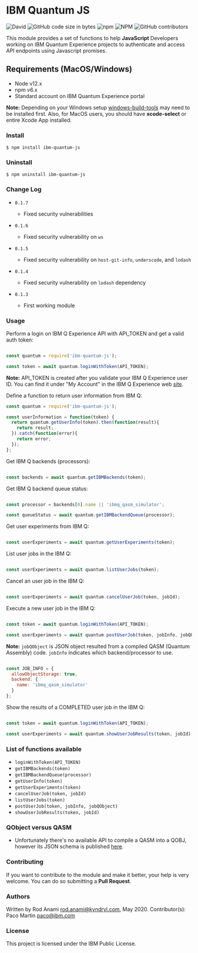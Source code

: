 # IBM Quantum JS
<img alt="David" src="https://img.shields.io/david/rod4n4m1/ibm-quantum-js">
<img alt="GitHub code size in bytes" src="https://img.shields.io/github/languages/code-size/rod4n4m1/ibm-quantum-js">
<img alt="npm" src="https://img.shields.io/npm/dm/ibm-quantum-js">
<img alt="NPM" src="https://img.shields.io/npm/l/ibm-quantum-js">
<img alt="GitHub contributors" src="https://img.shields.io/github/contributors/rod4n4m1/ibm-quantum-js">

This module provides a set of functions to help **JavaScript** Developers working on IBM Quantum Experience projects to authenticate and access API endpoints using Javascript promises.

## Requirements (MacOS/Windows)

* Node v12.x
* npm v6.x
* Standard account on IBM Quantum Experience portal

**Note:** Depending on your Windows setup [windows-build-tools](https://www.npmjs.com/package/windows-build-tools) may need to be installed first. Also, for MacOS users, you should have **xcode-select** or entire Xcode App installed.

### Install

```shell
$ npm install ibm-quantum-js
```

### Uninstall

```shell
$ npm uninstall ibm-quantum-js
```

### Change Log

* `0.1.7`
  * Fixed security vulnerabilities

* `0.1.6`
  * Fixed security vulnerability on `ws`

* `0.1.5`
  * Fixed security vulnerability on `host-git-info`, `underscode`, and `lodash`

* `0.1.4`
  * Fixed security vulnerability on `lodash` dependency

* `0.1.3`
  * First working module


### Usage

Perform a login on IBM Q Experience API with API_TOKEN and get a valid auth token:

```javascript

const quantum = require('ibm-quantum-js');

const token = await quantum.loginWithToken(API_TOKEN);

```

**Note:** API_TOKEN is created after you validate your IBM Q Experience user ID. You can find it under "My Account" in the IBM Q Experience web [site](https://quantum-computing.ibm.com/account).


Define a function to return user information from IBM Q:

```javascript
const quantum = require('ibm-quantum-js');

const userInformation = function(token) {
  return quantum.getUserInfo(token).then(function(result){
    return result;
  }).catch(function(error){
    return error;
  });
};

```

Get IBM Q backends (processors):

```javascript

const backends = await quantum.getIBMBackends(token);

```

Get IBM Q backend queue status:

```javascript

const processor = backends[0].name || 'ibmq_qasm_simulator';

const queueStatus = await quantum.getIBMBackendQueue(processor);

```

Get user experiments from IBM Q:

```javascript

const userExperiments = await quantum.getUserExperiments(token);

```

List user jobs in the IBM Q:

```javascript

const userExperiments = await quantum.listUserJobs(token);

```

Cancel an user job in the IBM Q:

```javascript

const userExperiments = await quantum.cancelUserJob(token, jobId);

```

Execute a new user job in the IBM Q:

```javascript

const token = await quantum.loginWithToken(API_TOKEN);

const userExperiments = await quantum.postUserJob(token, jobInfo, jobQObject);

```
**Note:** `jobQObject` is JSON object resulted from a compiled QASM (Quantum Assembly) code. `jobInfo` indicates which backend/processor to use.</p>

```javascript

const JOB_INFO = {
  allowObjectStorage: true,
  backend: {
    name: 'ibmq_qasm_simulator'
  }
};

```


Show the results of a COMPLETED user job in the IBM Q:

```javascript

const token = await quantum.loginWithToken(API_TOKEN);

const userExperiments = await quantum.showUserJobResults(token, jobId);

```

### List of functions available

* `loginWithToken(API_TOKEN)`
* `getIBMBackends(token)`
* `getIBMBackendQueue(processor)`
* `getUserInfo(token)`
* `getUserExperiments(token)`
* `cancelUserJob(token, jobId)`
* `listUserJobs(token)`
* `postUserJob(token, jobInfo, jobQObject)`
* `showUserJobResults(token, jobId)`


### QObject versus QASM

  * Unfortunately there's no available API to compile a QASM into a QOBJ, however its JSON schema is published [here](https://github.com/Qiskit/qiskit-terra/blob/master/qiskit/schemas/qobj_schema.json).


### Contributing
If you want to contribute to the module and make it better, your help is very welcome. You can do so submitting a **Pull Request**.

### Authors
Written by Rod Anami <rod.anami@kyndryl.com>, May 2020.
Contributor(s): Paco Martin <paco@ibm.com>

### License
This project is licensed under the IBM Public License.
